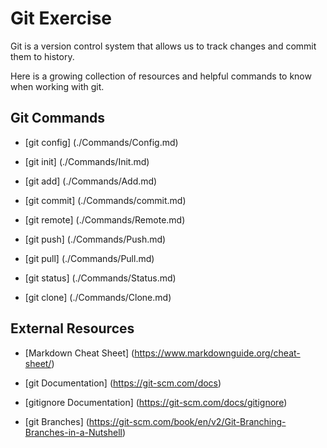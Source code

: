 # Git Exercise

Git is a version control system that allows us to track changes and commit them to history.

Here is a growing collection of resources and helpful commands to know when working with git.

## Git Commands

- [git config] (./Commands/Config.md)

- [git init] (./Commands/Init.md)

- [git add] (./Commands/Add.md)

- [git commit] (./Commands/commit.md)

- [git remote] (./Commands/Remote.md)

- [git push] (./Commands/Push.md)

- [git pull] (./Commands/Pull.md)

- [git status] (./Commands/Status.md)

- [git clone] (./Commands/Clone.md)

## External Resources

- [Markdown Cheat Sheet] (https://www.markdownguide.org/cheat-sheet/)

- [git Documentation] (https://git-scm.com/docs)

- [gitignore Documentation] (https://git-scm.com/docs/gitignore)

- [git Branches] (https://git-scm.com/book/en/v2/Git-Branching-Branches-in-a-Nutshell)
